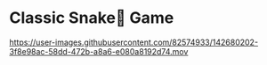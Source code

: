 # Classic Snake🐍 Game

https://user-images.githubusercontent.com/82574933/142680202-3f8e98ac-58dd-472b-a8a6-e080a8192d74.mov

